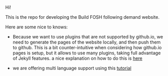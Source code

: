 Hi!

This is the repo for developing the Build FOSH following demand website.

Here are some nice to knows:

- Because we want to use plugins that are not supported by github.io, we need
to generate the pages of the website locally, and then push them to github.
This is a bit counter-intuitive when considering how github.io pages is setup,
but it allows to use many plugins, taking full advantage of Jekyll features.
a nice explanation on how to do this is [here](https://www.sitepoint.com/jekyll-plugins-github/)

- we are offering multi language support using this [tutorial](https://www.sylvaindurand.org/making-jekyll-multilingual/)
